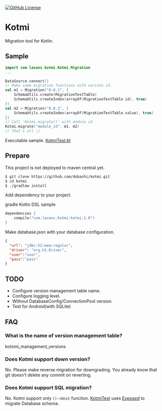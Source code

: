 [![GitHub License](https://img.shields.io/badge/license-Apache%20License%202.0-blue.svg?style=flat)](http://www.apache.org/licenses/LICENSE-2.0)
		 
 # Kotmi

Migration tool for Kotlin.

## Sample

```kotlin:Sample.kt
import com.lavans.kotmi.Kotmi.Migration
...

DataSource.connect()
// Make some migration functions with version id.
val m1 = Migration("0.0.1", {
    SchemaUtils.create(MigrationTestTable)
    SchemaUtils.createIndex(arrayOf(MigrationTestTable.id), true)
})
val m2 = Migration("0.0.2", {
    SchemaUtils.createIndex(arrayOf(MigrationTestTable.value), true)
})
// Call 'Kotmi.migrate()' with module id
Kotmi.migrate("module_id", m1, m2)
// That's all ;)
```

Executable sample.
[KotmiTest.kt](https://github.com/dobashi/kotmi/blob/master/src/test/kotlin/com/lavans/kotmi/KotmiTest.kt)

## Prepare

This project is not deployed to maven central yet.

```bash
$ git clone https://github.com/dobashi/kotmi.git
$ cd kotmi
$ ./gradlew install
```


Add dependency to your project.

gradle Kotlin DSL sample
```kotlin:build.gradle.kts
dependencies {
    compile("com.lavans.kotmi:kotmi:1.0")
}
```

Make database.json with your database configuration.
```json
{
  "url": "jdbc:h2:mem:regular",
  "driver": "org.h2.Driver",
  "user":"user",
  "pass":"pass"
}

```

## TODO

* Configure version management table name.
* Configure logging level.
* Without DatabaseConfig/ConnectionPool version.
* Test for Android(with SQLite) 

## FAQ

### What is the name of version management table?

kotomi_management_versions

### Does Kotmi support down version?

No. Please make reverse migration for downgrading. You already know that git doesn't delete any commit on reverting.

### Does Kotmi support SQL migration?

No. Kotmi support only `()->Unit` funciton. [KotmiTest](https://github.com/dobashi/kotmi/blob/master/src/test/kotlin/com/lavans/kotmi/KotmiTest.kt) uses [Exposed](https://github.com/JetBrains/Exposed) to migrate Database schema.


<!--
### What is the difference between 'Kotmi' and 'Kotmi-ds'?

'Kotmi-ds' is 'Kotmi with DataSource'. This depends on 'HikariCP' and has some database configuration utilities.
-->


